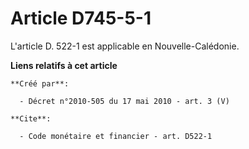 # Article D745-5-1

L'article D. 522-1 est applicable en Nouvelle-Calédonie.

**Liens relatifs à cet article**

	**Créé par**:

	  - Décret n°2010-505 du 17 mai 2010 - art. 3 (V)

	**Cite**:

	  - Code monétaire et financier - art. D522-1
